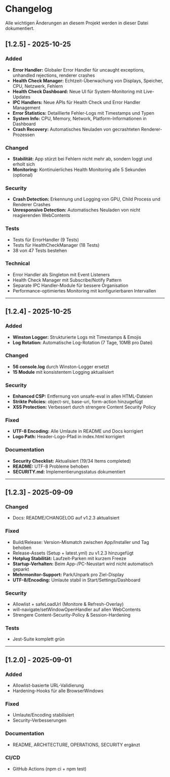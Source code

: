 # Changelog

Alle wichtigen Änderungen an diesem Projekt werden in dieser Datei dokumentiert.

## [1.2.5] - 2025-10-25

### Added
- **Error Handler:** Globaler Error Handler für uncaught exceptions, unhandled rejections, renderer crashes
- **Health Check Manager:** Echtzeit-Überwachung von Displays, Speicher, CPU, Netzwerk, Fehlern
- **Health Check Dashboard:** Neue UI für System-Monitoring mit Live-Updates
- **IPC Handlers:** Neue APIs für Health Check und Error Handler Management
- **Error Statistics:** Detaillierte Fehler-Logs mit Timestamps und Typen
- **System Info:** CPU, Memory, Network, Platform-Informationen in Dashboard
- **Crash Recovery:** Automatisches Neuladen von gecrashteten Renderer-Prozessen

### Changed
- **Stabilität:** App stürzt bei Fehlern nicht mehr ab, sondern loggt und erholt sich
- **Monitoring:** Kontinuierliches Health Monitoring alle 5 Sekunden (optional)

### Security
- **Crash Detection:** Erkennung und Logging von GPU, Child Process und Renderer Crashes
- **Unresponsive Detection:** Automatisches Neuladen von nicht reagierenden WebContents

### Tests
- Tests für ErrorHandler (9 Tests)
- Tests für HealthCheckManager (18 Tests)
- 38 von 47 Tests bestehen

### Technical
- Error Handler als Singleton mit Event Listeners
- Health Check Manager mit Subscribe/Notify Pattern
- Separate IPC Handler-Module für bessere Organisation
- Performance-optimiertes Monitoring mit konfigurierbaren Intervallen

---

## [1.2.4] - 2025-10-25

### Added
- **Winston Logger:** Strukturierte Logs mit Timestamps & Emojis
- **Log Rotation:** Automatische Log-Rotation (7 Tage, 10MB pro Datei)

### Changed
- **56 console.log** durch Winston-Logger ersetzt
- **15 Module** mit konsistentem Logging aktualisiert

### Security
- **Enhanced CSP:** Entfernung von unsafe-eval in allen HTML-Dateien
- **Strikte Policies:** object-src, base-uri, form-action hinzugefügt
- **XSS Protection:** Verbessert durch strengere Content Security Policy

### Fixed
- **UTF-8 Encoding:** Alle Umlaute in README und Docs korrigiert
- **Logo Path:** Header-Logo-Pfad in index.html korrigiert

### Documentation
- **Security Checklist:** Aktualisiert (19/34 Items completed)
- **README:** UTF-8 Probleme behoben
- **SECURITY.md:** Implementierungsstatus dokumentiert

---

## [1.2.3] - 2025-09-09

### Changed
- Docs: README/CHANGELOG auf v1.2.3 aktualisiert

### Fixed
- Build/Release: Version-Mismatch zwischen App/Installer und Tag behoben
- Release-Assets (Setup + latest.yml) zu v1.2.3 hinzugefügt
- **Hotplug Stabilität:** Laufzeit-Parken mit kurzem Freeze
- **Startup-Verhalten:** Beim App-/PC-Neustart wird nicht automatisch geparkt
- **Mehrmonitor-Support:** Park/Unpark pro Ziel-Display
- **UTF-8/Encoding:** Umlaute stabil in Start/Settings/Dashboard

### Security
- Allowlist + safeLoadUrl (Monitore & Refresh-Overlay)
- will-navigate/setWindowOpenHandler auf allen WebContents
- Strengere Content-Security-Policy & Session-Hardening

### Tests
- Jest-Suite komplett grün

---

## [1.2.0] - 2025-09-01

### Added
- Allowlist-basierte URL-Validierung
- Hardening-Hooks für alle BrowserWindows

### Fixed
- Umlaute/Encoding stabilisiert
- Security-Verbesserungen

### Documentation
- README, ARCHITECTURE, OPERATIONS, SECURITY ergänzt

### CI/CD
- GitHub Actions (npm ci + npm test)
